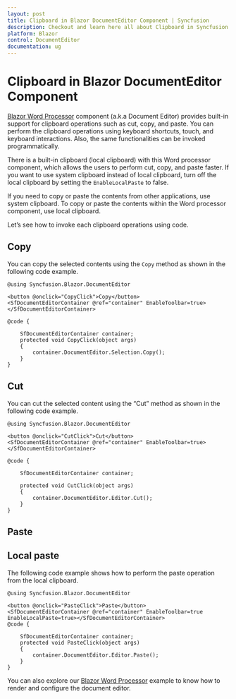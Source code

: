```yaml
---
layout: post
title: Clipboard in Blazor DocumentEditor Component | Syncfusion
description: Checkout and learn here all about Clipboard in Syncfusion Blazor DocumentEditor component and much more.
platform: Blazor
control: DocumentEditor
documentation: ug
---
```


# Clipboard in Blazor DocumentEditor Component

[Blazor Word Processor](https://www.syncfusion.com/blazor-components/blazor-word-processor) component (a.k.a Document Editor) provides built-in support for clipboard operations such as cut, copy, and paste. You can perform the clipboard operations using keyboard shortcuts, touch, and keyboard interactions. Also, the same functionalities can be invoked programmatically.

There is a built-in clipboard (local clipboard) with this Word processor component, which allows the users to perform cut, copy, and paste faster. If you want to use system clipboard instead of local clipboard, turn off the local clipboard by setting the `EnableLocalPaste` to false.

If you need to copy or paste the contents from other applications, use system clipboard. To copy or paste the contents within the Word processor component, use local clipboard.

Let’s see how to invoke each clipboard operations using code.

## Copy

You can copy the selected contents using the `Copy` method as shown in the following code example.

```cshtml
@using Syncfusion.Blazor.DocumentEditor

<button @onclick="CopyClick">Copy</button>
<SfDocumentEditorContainer @ref="container" EnableToolbar=true></SfDocumentEditorContainer>

@code {

    SfDocumentEditorContainer container;
    protected void CopyClick(object args)
    {
        container.DocumentEditor.Selection.Copy();
    }
}
```

## Cut

You can cut the selected content using the “Cut” method as shown in the following code example.

```cshtml
@using Syncfusion.Blazor.DocumentEditor

<button @onclick="CutClick">Cut</button>
<SfDocumentEditorContainer @ref="container" EnableToolbar=true></SfDocumentEditorContainer>

@code {

    SfDocumentEditorContainer container;

    protected void CutClick(object args)
    {
        container.DocumentEditor.Editor.Cut();
    }
}

```

## Paste

## Local paste

The following code example shows how to perform the paste operation from the local clipboard.

```cshtml
@using Syncfusion.Blazor.DocumentEditor

<button @onclick="PasteClick">Paste</button>
<SfDocumentEditorContainer @ref="container" EnableToolbar=true EnableLocalPaste=true></SfDocumentEditorContainer>
@code {

    SfDocumentEditorContainer container;
    protected void PasteClick(object args)
    {
        container.DocumentEditor.Editor.Paste();
    }
}

```

You can also explore our [Blazor Word Processor](https://blazor.syncfusion.com/demos/document-editor/default-functionalities) example to know how to render and configure the document editor.
